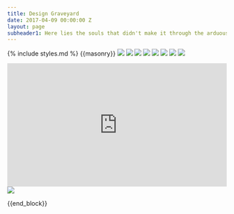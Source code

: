 ```yaml
---
title: Design Graveyard
date: 2017-04-09 00:00:00 Z
layout: page
subheader1: Here lies the souls that didn't make it through the arduous odyssey. Bless their hearts.
---
```


{% include styles.md %}
{{masonry}}
<img class="mb1" src="assets/graveyard/soma-invite.png"/>
<img class="mb1" src="assets/graveyard/sphere-4.jpg"/>
<img class="mb1" src="assets/graveyard/icons.png"/>
<img class="mt1" src="assets/graveyard/rem-meme.png"/>
<img class="mb1" src="assets/graveyard/remix-1a.jpg"/>
<img class="mb1" src="assets/graveyard/cuid.png"/>
<img class="mb1" src="assets/graveyard/face.png"/>
<img class="mb1" src="assets/graveyard/soju.png"/>
<style>.embed-container { position: relative; padding-bottom: 56.25%; height: 0; overflow: hidden; max-width: 100%; } .embed-container iframe, .embed-container object, .embed-container embed { position: absolute; top: 0; left: 0; width: 100%; height: 100%; }</style><div class='embed-container'><iframe src='https://player.vimeo.com/video/154699438' frameborder='0' webkitAllowFullScreen mozallowfullscreen allowFullScreen></iframe></div>
<img class="mt1" src="assets/graveyard/sos.jpg"/>






{{end_block}}
